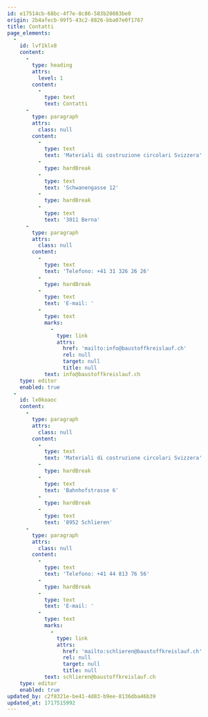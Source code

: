 ```yaml
---
id: e17514cb-68bc-4f7e-8c86-583b20083be0
origin: 2b4afecb-99f5-43c2-8826-bba07e0f1767
title: Contatti
page_elements:
  -
    id: lvf1klx8
    content:
      -
        type: heading
        attrs:
          level: 1
        content:
          -
            type: text
            text: Contatti
      -
        type: paragraph
        attrs:
          class: null
        content:
          -
            type: text
            text: 'Materiali di costruzione circolari Svizzera'
          -
            type: hardBreak
          -
            type: text
            text: 'Schwanengasse 12'
          -
            type: hardBreak
          -
            type: text
            text: '3011 Berna'
      -
        type: paragraph
        attrs:
          class: null
        content:
          -
            type: text
            text: 'Telefono: +41 31 326 26 26'
          -
            type: hardBreak
          -
            type: text
            text: 'E-mail: '
          -
            type: text
            marks:
              -
                type: link
                attrs:
                  href: 'mailto:info@baustoffkreislauf.ch'
                  rel: null
                  target: null
                  title: null
            text: info@baustoffkreislauf.ch
    type: editor
    enabled: true
  -
    id: lx0koaoc
    content:
      -
        type: paragraph
        attrs:
          class: null
        content:
          -
            type: text
            text: 'Materiali di costruzione circolari Svizzera'
          -
            type: hardBreak
          -
            type: text
            text: 'Bahnhofstrasse 6'
          -
            type: hardBreak
          -
            type: text
            text: '8952 Schlieren'
      -
        type: paragraph
        attrs:
          class: null
        content:
          -
            type: text
            text: 'Telefono: +41 44 813 76 56'
          -
            type: hardBreak
          -
            type: text
            text: 'E-mail: '
          -
            type: text
            marks:
              -
                type: link
                attrs:
                  href: 'mailto:schlieren@baustoffkreislauf.ch'
                  rel: null
                  target: null
                  title: null
            text: schlieren@baustoffkreislauf.ch
    type: editor
    enabled: true
updated_by: c2f8321e-be41-4d83-b9ee-8136dba46b39
updated_at: 1717515992
---
```

